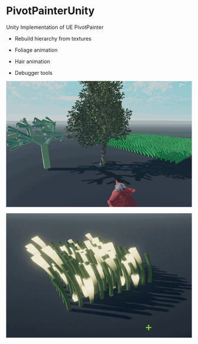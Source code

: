 # PivotPainterUnity

Unity Implementation of UE PivotPainter

* Rebuild hierarchy from textures

* Foliage animation

* Hair animation

* Debugger tools

![](https://github.com/fancyzero/UnityPivotPainter/blob/main/Images/Demo.gif)

![](https://github.com/fancyzero/Misc/blob/771c5833163fbe8a749cec3736f5da426cbd527e/StrangeGrass.gif)

